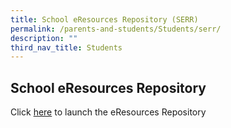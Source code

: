 ```yaml
---
title: School eResources Repository (SERR)
permalink: /parents-and-students/Students/serr/
description: ""
third_nav_title: Students
---
```


## School eResources Repository
Click [here](https://schoolibrary.moe.edu.sg/eresourcespri/cgi-bin/spydus.exe/MSGTRN/WPAC/HOME) to launch the eResources Repository